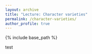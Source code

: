 ```yaml
---
layout: archive
title: "Lecture: Character varieties"
permalink: /character-varieties/
author_profile: true
---
```


{% include base_path %}

test

